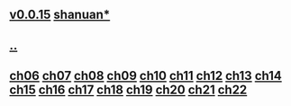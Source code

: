 ## [v0.0.15](https://github.com/littleflute/english/edit/master/Linda/book2/readme.md) [shanuan*](https://github.com/shanuan/english/edit/master/Linda/book2/readme.md)
## [..](..)
## [ch06](ch06) [ch07](ch07) [ch08](ch08) [ch09](ch09) [ch10](ch10) [ch11](ch11) [ch12](ch12) [ch13](ch13) [ch14](ch14) [ch15](ch15) [ch16](ch16) [ch17](ch17) [ch18](ch18) [ch19](ch19) [ch20](ch20) [ch21](ch21) [ch22](ch22)
